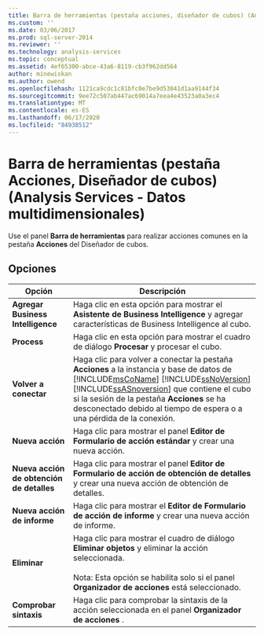 ```yaml
---
title: Barra de herramientas (pestaña acciones, diseñador de cubos) (Analysis Services-datos multidimensionales) | Microsoft Docs
ms.custom: ''
ms.date: 03/06/2017
ms.prod: sql-server-2014
ms.reviewer: ''
ms.technology: analysis-services
ms.topic: conceptual
ms.assetid: 4ef65300-abce-43a6-8119-cb3f962dd564
author: minewiskan
ms.author: owend
ms.openlocfilehash: 1121ca9cdc1c81bfc0e7be9d53041d1aa9144f34
ms.sourcegitcommit: 9ee72c507ab447ac69014a7eea4e43523a0a3ec4
ms.translationtype: MT
ms.contentlocale: es-ES
ms.lasthandoff: 06/17/2020
ms.locfileid: "84938512"
---
```

# <a name="toolbar-actions-tab-cube-designer-analysis-services---multidimensional-data"></a>Barra de herramientas (pestaña Acciones, Diseñador de cubos) (Analysis Services - Datos multidimensionales)
  Use el panel **Barra de herramientas** para realizar acciones comunes en la pestaña **Acciones** del Diseñador de cubos.  
  
## <a name="options"></a>Opciones  
  
|Opción|Descripción|  
|------------|-----------------|  
|**Agregar Business Intelligence**|Haga clic en esta opción para mostrar el **Asistente de Business Intelligence** y agregar características de Business Intelligence al cubo.|  
|**Process**|Haga clic en esta opción para mostrar el cuadro de diálogo **Procesar** y procesar el cubo.|  
|**Volver a conectar**|Haga clic para volver a conectar la pestaña **Acciones** a la instancia y base de datos de [!INCLUDE[msCoName](../includes/msconame-md.md)] [!INCLUDE[ssNoVersion](../includes/ssnoversion-md.md)] [!INCLUDE[ssASnoversion](../includes/ssasnoversion-md.md)] que contiene el cubo si la sesión de la pestaña **Acciones** se ha desconectado debido al tiempo de espera o a una pérdida de la conexión.|  
|**Nueva acción**|Haga clic para mostrar el panel **Editor de Formulario de acción estándar** y crear una nueva acción.|  
|**Nueva acción de obtención de detalles**|Haga clic para mostrar el panel **Editor de Formulario de acción de obtención de detalles** y crear una nueva acción de obtención de detalles.|  
|**Nueva acción de informe**|Haga clic para mostrar el **Editor de Formulario de acción de informe** y crear una nueva acción de informe.|  
|**Eliminar**|Haga clic para mostrar el cuadro de diálogo **Eliminar objetos** y eliminar la acción seleccionada.<br /><br /> Nota: Esta opción se habilita solo si el panel **Organizador de acciones** está seleccionado.|  
|**Comprobar sintaxis**|Haga clic para comprobar la sintaxis de la acción seleccionada en el panel **Organizador de acciones** .|  
  
  
